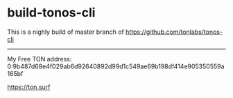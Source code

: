 # build-tonos-cli

This is a nighly build of master branch of https://github.com/tonlabs/tonos-cli

---

My Free TON address: 0:9b487d68e4f029ab6d92640892d99d1c549ae69b198df414e905350559a165bf

https://ton.surf

